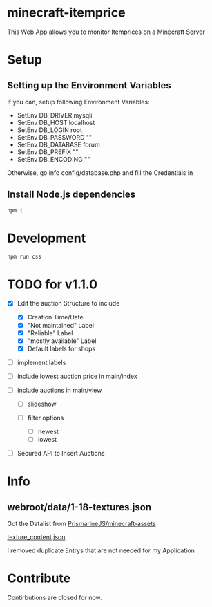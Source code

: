 # minecraft-itemprice

This Web App allows you to monitor Itemprices on a Minecraft Server

# Setup

## Setting up the Environment Variables

If you can, setup following Environment Variables:

-   SetEnv DB_DRIVER mysqli
-   SetEnv DB_HOST localhost
-   SetEnv DB_LOGIN root
-   SetEnv DB_PASSWORD ""
-   SetEnv DB_DATABASE forum
-   SetEnv DB_PREFIX ""
-   SetEnv DB_ENCODING ""

Otherwise, go info config/database.php and fill the Credentials in

## Install Node.js dependencies

```bash
npm i
```

# Development

```bash
npm run css
```

# TODO for v1.1.0

-   [x] Edit the auction Structure to include

    -   [x] Creation Time/Date
    -   [x] "Not maintained" Label
    -   [x] "Reliable" Label
    -   [x] "mostly available" Label
    -   [x] Default labels for shops

-   [ ] implement labels
-   [ ] include lowest auction price in main/index
-   [ ] include auctions in main/view

    -   [ ] slideshow
    -   [ ] filter options

        -   [ ] newest
        -   [ ] lowest

-   [ ] Secured API to Insert Auctions

# Info

## webroot/data/1-18-textures.json

Got the Datalist from [PrismarineJS/minecraft-assets](https://github.com/PrismarineJS/minecraft-assets)

[texture_content.json](https://github.com/PrismarineJS/minecraft-assets/blob/master/data/1.18.1/texture_content.json)

I removed duplicate Entrys that are not needed for my Application

# Contribute

Contirbutions are closed for now.

